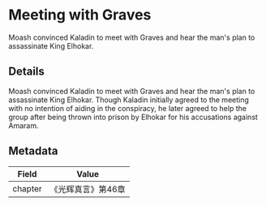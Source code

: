 # Meeting with Graves
Moash convinced Kaladin to meet with Graves and hear the man's plan to assassinate King Elhokar.

## Details
Moash convinced Kaladin to meet with Graves and hear the man's plan to assassinate King Elhokar. Though Kaladin initially agreed to the meeting with no intention of aiding in the conspiracy, he later agreed to help the group after being thrown into prison by Elhokar for his accusations against Amaram.

## Metadata
| Field | Value |
| ----- | ----- |
| chapter | 《光辉真言》第46章 |
